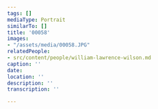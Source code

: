 ```yaml
---
tags: []
mediaType: Portrait
similarTo: []
title: '00058'
images:
- "/assets/media/00058.JPG"
relatedPeople:
- src/content/people/william-lawrence-wilson.md
caption: ''
date: 
location: ''
description: ''
transcription: ''

---
```

